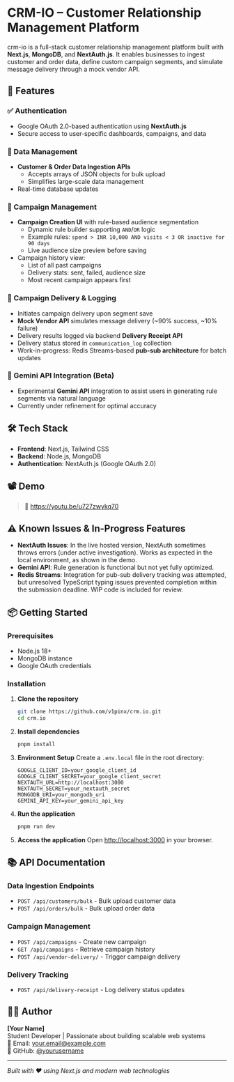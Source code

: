 
# CRM-IO – Customer Relationship Management Platform

crm-io is a full-stack customer relationship management platform built with **Next.js**, **MongoDB**, and **NextAuth.js**. It enables businesses to ingest customer and order data, define custom campaign segments, and simulate message delivery through a mock vendor API.

## 🚀 Features

### ✅ Authentication

-   Google OAuth 2.0-based authentication using **NextAuth.js**
-   Secure access to user-specific dashboards, campaigns, and data

### 📁 Data Management

-   **Customer & Order Data Ingestion APIs**
    -   Accepts arrays of JSON objects for bulk upload
    -   Simplifies large-scale data management
-   Real-time database updates

### 📢 Campaign Management

-   **Campaign Creation UI** with rule-based audience segmentation
    -   Dynamic rule builder supporting `AND`/`OR` logic
    -   Example rules: `spend > INR 10,000 AND visits < 3 OR inactive for 90 days`
    -   Live audience size preview before saving
-   Campaign history view:
    -   List of all past campaigns
    -   Delivery stats: sent, failed, audience size
    -   Most recent campaign appears first

### 📨 Campaign Delivery & Logging

-   Initiates campaign delivery upon segment save
-   **Mock Vendor API** simulates message delivery (~90% success, ~10% failure)
-   Delivery results logged via backend **Delivery Receipt API**
-   Delivery status stored in `communication_log` collection
-   Work-in-progress: Redis Streams-based **pub-sub architecture** for batch updates

### 🤖 Gemini API Integration (Beta)

-   Experimental **Gemini API** integration to assist users in generating rule segments via natural language
-   Currently under refinement for optimal accuracy

## 🛠️ Tech Stack

-   **Frontend**: Next.js, Tailwind CSS
-   **Backend**: Node.js, MongoDB
-   **Authentication**: NextAuth.js (Google OAuth 2.0)
## 📽️ Demo

> 📌 https://youtu.be/u727zwykq70

## ⚠️ Known Issues & In-Progress Features

-   **NextAuth Issues**: In the live hosted version, NextAuth sometimes throws errors (under active investigation). Works as expected in the local environment, as shown in the demo.
-   **Gemini API**: Rule generation is functional but not yet fully optimized.
-   **Redis Streams**: Integration for pub-sub delivery tracking was attempted, but unresolved TypeScript typing issues prevented completion within the submission deadline. WIP code is included for review.

## 📦 Getting Started

### Prerequisites

-   Node.js 18+
-   MongoDB instance
-   Google OAuth credentials

### Installation

1.  **Clone the repository**
    
    ```bash
    git clone https://github.com/v1pinx/crm.io.git
    cd crm.io
    ```
    
2.  **Install dependencies**
    
    ```bash
    pnpm install
    ```
    
3.  **Environment Setup** Create a `.env.local` file in the root directory:
    
    ```env
    GOOGLE_CLIENT_ID=your_google_client_id
    GOOGLE_CLIENT_SECRET=your_google_client_secret
    NEXTAUTH_URL=http://localhost:3000
    NEXTAUTH_SECRET=your_nextauth_secret
    MONGODB_URI=your_mongodb_uri
    GEMINI_API_KEY=your_gemini_api_key
    
    ```
    
4.  **Run the application**
    
    ```bash
    pnpm run dev
    ```
    
5.  **Access the application** Open [http://localhost:3000](http://localhost:3000/) in your browser.
    

## 📚 API Documentation

### Data Ingestion Endpoints

-   `POST /api/customers/bulk` - Bulk upload customer data
-   `POST /api/orders/bulk` - Bulk upload order data

### Campaign Management

-   `POST /api/campaigns` - Create new campaign
-   `GET /api/campaigns` - Retrieve campaign history
-   `POST /api/vendor-delivery/` - Trigger campaign delivery

### Delivery Tracking

-   `POST /api/delivery-receipt` - Log delivery status updates


## 👨‍💻 Author

**[Your Name]**  
Student Developer | Passionate about building scalable web systems  
📧 Email: [your.email@example.com](mailto:your.email@example.com)  
🐙 GitHub: [@yourusername](https://github.com/yourusername)

----------

_Built with ❤️ using Next.js and modern web technologies_
